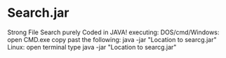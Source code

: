 # Search.jar
Strong File Search purely Coded in JAVA!
executing:
DOS/cmd/Windows:
open CMD.exe 
copy past the following:
java -jar "Location to searcg.jar"
Linux:
open terminal
type
java -jar "Location to searcg.jar"